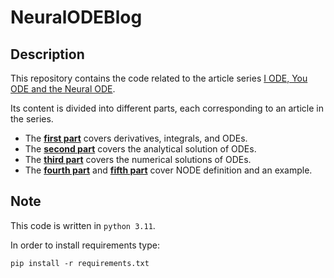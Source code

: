 # NeuralODEBlog

## Description

This repository contains the code related to the article series [I ODE, You ODE and the Neural ODE](https://www.lucadivita.it/en/teoria-matematica/i-ode-you-ode-and-the-neural-ode-1/).

Its content is divided into different parts, each corresponding to an article in the series.

* The [**first part**](https://www.lucadivita.it/en/teoria-matematica/i-ode-you-ode-and-the-neural-ode-1/) covers derivatives, integrals, and ODEs.
* The [**second part**](https://www.lucadivita.it/en/teoria-matematica/i-ode-you-ode-and-the-neural-ode-2/) covers the analytical solution of ODEs.
* The [**third part**](https://www.lucadivita.it/en/teoria-matematica/i-ode-you-ode-and-the-neural-ode-3/) covers the numerical solutions of ODEs.
* The [**fourth part**](https://www.lucadivita.it/en/teoria-matematica/i-ode-you-ode-and-the-neural-ode-4/) and [**fifth part**]() cover NODE definition and an example.

## Note
This code is written in  `python 3.11`. 

In order to install requirements type:

`pip install -r requirements.txt`